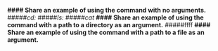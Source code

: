 **#### Share an example of using the command with no arguments.**
#####*cd:*
#####*ls:*
#####*cat* 
**#### Share an example of using the command with a path to a directory as an argument.**
#####ffff
**#### Share an example of using the command with a path to a file as an argument.**
